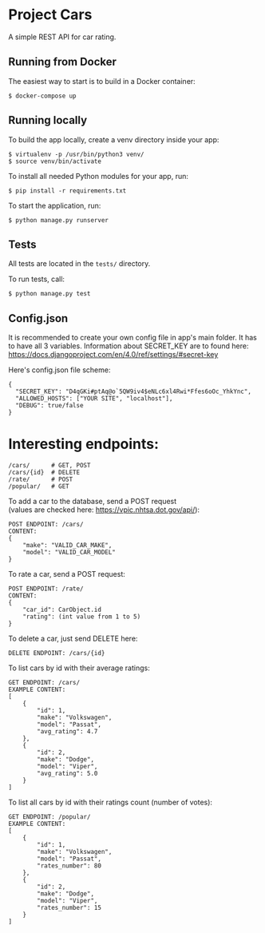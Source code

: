 ﻿# Project Cars

A simple REST API for car rating.

## Running from Docker

The easiest way to start is to build in a Docker container:

~~~~
$ docker-compose up
~~~~

## Running locally

To build the app locally, create a venv directory inside your app:

~~~~
$ virtualenv -p /usr/bin/python3 venv/
$ source venv/bin/activate
~~~~

To install all needed Python modules for your app, run:

~~~~
$ pip install -r requirements.txt
~~~~

To start the application, run:

~~~~
$ python manage.py runserver
~~~~

## Tests

All tests are located in the ``tests/`` directory.

To run tests, call:

~~~~
$ python manage.py test
~~~~

## Config.json

It is recommended to create your own config file in app's main folder. 
It has to have all 3 variables. 
Information about SECRET_KEY are to found here: https://docs.djangoproject.com/en/4.0/ref/settings/#secret-key 

Here's config.json file scheme: 

~~~~
{
  "SECRET_KEY": "D4qGKi#ptAq@o`5QW9iv4$eNLc6xl4Rwi*Ffes6oOc_YhkYnc",
  "ALLOWED_HOSTS": ["YOUR SITE", "localhost"],
  "DEBUG": true/false
}
~~~~


Interesting endpoints:
======================

~~~~
/cars/      # GET, POST
/cars/{id}  # DELETE
/rate/      # POST
/popular/   # GET
~~~~

To add a car to the database, send a POST request \
(values are checked here: https://vpic.nhtsa.dot.gov/api/):

~~~~
POST ENDPOINT: /cars/
CONTENT:
{
    "make": "VALID_CAR_MAKE",
    "model": "VALID_CAR_MODEL"
}
~~~~

To rate a car, send a POST request:

~~~~
POST ENDPOINT: /rate/
CONTENT:
{
    "car_id": CarObject.id
    "rating": (int value from 1 to 5)
}
~~~~

To delete a car, just send DELETE here:

~~~~
DELETE ENDPOINT: /cars/{id}
~~~~

To list cars by id with their average ratings:

~~~~
GET ENDPOINT: /cars/
EXAMPLE CONTENT:
[
    {
        "id": 1,
        "make": "Volkswagen",
        "model": "Passat",
        "avg_rating": 4.7
    },
    {
        "id": 2,
        "make": "Dodge",
        "model": "Viper",
        "avg_rating": 5.0
    }
]
~~~~

To list all cars by id with their ratings count (number of votes):

~~~~
GET ENDPOINT: /popular/
EXAMPLE CONTENT:
[
    {
        "id": 1,
        "make": "Volkswagen",
        "model": "Passat",
        "rates_number": 80
    },
    {
        "id": 2,
        "make": "Dodge",
        "model": "Viper",
        "rates_number": 15
    }
]
~~~~
